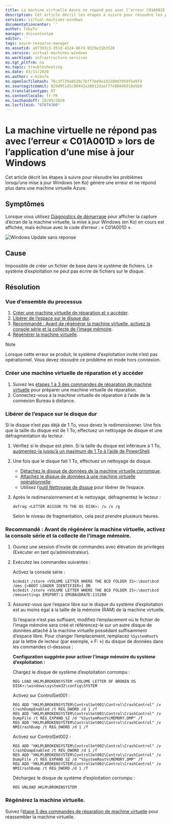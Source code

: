 ```yaml
---
title: La machine virtuelle Azure ne répond pas avec l’erreur C01A001D lors de l’application d’une mise à jour Windows
description: Cet article décrit les étapes à suivre pour résoudre les problèmes lorsqu’une mise à jour Windows génère une erreur et ne répond plus dans une machine virtuelle Azure.
services: virtual-machines-windows
documentationcenter: ''
author: TobyTu
manager: dcscontentpm
editor: ''
tags: azure-resource-manager
ms.assetid: a97393c3-351d-4324-867d-9329e31b3528
ms.service: virtual-machines-windows
ms.workload: infrastructure-services
ms.tgt_pltfrm: na
ms.topic: troubleshooting
ms.date: 03/31/2020
ms.author: v-mibufo
ms.openlocfilehash: 76c3f729a8520c7bff7b49a1d2200d7950f8a9f4
ms.sourcegitcommit: 829d951d5c90442a38012daaf77e86046018e5b9
ms.translationtype: HT
ms.contentlocale: fr-FR
ms.lasthandoff: 10/09/2020
ms.locfileid: "87074300"
---
```

# <a name="vm-is-unresponsive-with-c01a001d-error-when-applying-windows-update"></a>La machine virtuelle ne répond pas avec l’erreur « C01A001D » lors de l’application d’une mise à jour Windows

Cet article décrit les étapes à suivre pour résoudre les problèmes lorsqu’une mise à jour Windows (en Ko) génère une erreur et ne répond plus dans une machine virtuelle Azure.

## <a name="symptoms"></a>Symptômes

Lorsque vous utilisez [Diagnostics de démarrage](./boot-diagnostics.md) pour afficher la capture d’écran de la machine virtuelle, la mise à jour Windows (en Ko) en cours est affichée, mais échoue avec le code d’erreur : « C01A001D ».

![Windows Update sans réponse](./media/unresponsive-vm-apply-windows-update/unresponsive-windows-update.png)

## <a name="cause"></a>Cause

Impossible de créer un fichier de base dans le système de fichiers. Le système d’exploitation ne peut pas écrire de fichiers sur le disque.

## <a name="resolution"></a>Résolution

### <a name="process-overview"></a>Vue d’ensemble du processus

1. [Créer une machine virtuelle de réparation et y accéder](#create-and-access-a-repair-vm).
2. [Libérer de l’espace sur le disque dur](#free-up-space-on-the-hard-disk).
3. [Recommandé : Avant de régénérer la machine virtuelle, activez la console série et la collecte de l’image mémoire](#recommended-before-rebuilding-the-vm-enable-serial-console-and-memory-dump-collection).
4. [Régénérer la machine virtuelle](#rebuild-the-vm).

> [!NOTE]
> Lorsque cette erreur se produit, le système d’exploitation invité n’est pas opérationnel. Vous devez résoudre ce problème en mode hors connexion.

### <a name="create-and-access-a-repair-vm"></a>Créer une machine virtuelle de réparation et y accéder

1. Suivez les [étapes 1 à 3 des commandes de réparation de machine virtuelle](./repair-windows-vm-using-azure-virtual-machine-repair-commands.md) pour préparer une machine virtuelle de réparation.
2. Connectez-vous à la machine virtuelle de réparation à l’aide de la connexion Bureau à distance.

### <a name="free-up-space-on-the-hard-disk"></a>Libérer de l’espace sur le disque dur

Si le disque n’est pas déjà de 1 To, vous devez le redimensionner. Une fois que la taille du disque est de 1 To, effectuez un nettoyage de disque et une défragmentation du lecteur.

1. Vérifiez si le disque est plein. Si la taille du disque est inférieure à 1 To, [augmentez-la jusqu’à un maximum de 1 To à l’aide de PowerShell](../windows/expand-os-disk.md?toc=%2Fazure%2Fvirtual-machines%2Fwindows%2Ftoc.json).
2. Une fois que le disque fait 1 To, effectuez un nettoyage de disque.
    - [Détachez le disque de données de la machine virtuelle corrompue](../windows/detach-disk.md).
    - [Attachez le disque de données à une machine virtuelle opérationnelle](../windows/attach-disk-ps.md#attach-an-existing-data-disk-to-a-vm).
    - Utilisez l’[outil Nettoyage de disque](https://support.microsoft.com/help/4026616/windows-10-disk-cleanup) pour libérer de l’espace.
3. Après le redimensionnement et le nettoyage, défragmentez le lecteur :

    ```
    defrag <LETTER ASSIGN TO THE OS DISK>: /u /x /g
    ```
    Selon le niveau de fragmentation, cela peut prendre plusieurs heures.

### <a name="recommended-before-rebuilding-the-vm-enable-serial-console-and-memory-dump-collection"></a>Recommandé : Avant de régénérer la machine virtuelle, activez la console série et la collecte de l’image mémoire.

1. Ouvrez une session d’invite de commandes avec élévation de privilèges (Exécuter en tant qu’administrateur).
2. Exécutez les commandes suivantes :

    Activez la console série :

    ```
    bcdedit /store <VOLUME LETTER WHERE THE BCD FOLDER IS>:\boot\bcd /ems {<BOOT LOADER IDENTIFIER>} ON
    bcdedit /store <VOLUME LETTER WHERE THE BCD FOLDER IS>:\boot\bcd /emssettings EMSPORT:1 EMSBAUDRATE:115200
    ```
3. Assurez-vous que l’espace libre sur le disque du système d’exploitation est au moins égal à la taille de la mémoire (RAM) de la machine virtuelle.

    Si l’espace n’est pas suffisant, modifiez l’emplacement où le fichier de l’image mémoire sera créé et référencez-le sur un autre disque de données attaché à la machine virtuelle possédant suffisamment d’espace libre. Pour changer l’emplacement, remplacez `%SystemRoot%` par la lettre de lecteur (par exemple, « F: ») du disque de données dans les commandes ci-dessous :

    **Configuration suggérée pour activer l’image mémoire du système d’exploitation :**

    Chargez le disque de système d’exploitation corrompu :

    ```
    REG LOAD HKLM\BROKENSYSTEM <VOLUME LETTER OF BROKEN OS DISK>:\windows\system32\config\SYSTEM
    ```

    Activez sur ControlSet001 :

    ```
    REG ADD "HKLM\BROKENSYSTEM\ControlSet001\Control\CrashControl" /v CrashDumpEnabled /t REG_DWORD /d 1 /f
    REG ADD "HKLM\BROKENSYSTEM\ControlSet001\Control\CrashControl" /v DumpFile /t REG_EXPAND_SZ /d "%SystemRoot%\MEMORY.DMP" /f
    REG ADD "HKLM\BROKENSYSTEM\ControlSet001\Control\CrashControl" /v NMICrashDump /t REG_DWORD /d 1 /f
    ```

    Activez sur ControlSet002 :

    ```
    REG ADD "HKLM\BROKENSYSTEM\ControlSet002\Control\CrashControl" /v CrashDumpEnabled /t REG_DWORD /d 1 /f 
    REG ADD "HKLM\BROKENSYSTEM\ControlSet002\Control\CrashControl" /v DumpFile /t REG_EXPAND_SZ /d "%SystemRoot%\MEMORY.DMP" /f
    REG ADD "HKLM\BROKENSYSTEM\ControlSet002\Control\CrashControl" /v NMICrashDump /t REG_DWORD /d 1 /f
    ```

    Déchargez le disque de système d’exploitation corrompu :

    ```
    REG UNLOAD HKLM\BROKENSYSTEM
    ```

### <a name="rebuild-the-vm"></a>Régénérez la machine virtuelle.

Suivez l’[étape 5 des commandes de réparation de machine virtuelle](./repair-windows-vm-using-azure-virtual-machine-repair-commands.md#repair-process-example) pour réassembler la machine virtuelle.
